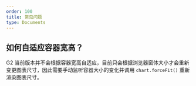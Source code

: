 ```yaml
---
order: 100
title: 常见问题
type: Documents
---
```


## 如何自适应容器宽高？

G2 当前版本并不会根据容器宽高自适应，目前只会根据浏览器窗体大小才会重新变更图表尺寸，因此需要手动监听容器大小的变化并调用 `chart.forceFit()` 重新渲染图表尺寸。

[comment]: <demo(resizable)>
